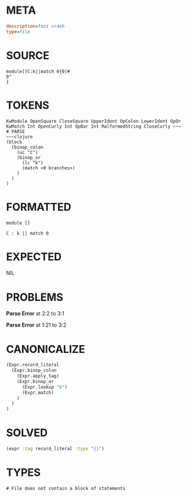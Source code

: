# META
~~~ini
description=fuzz crash
type=file
~~~
# SOURCE
~~~roc
module[]C:k||match 0{0|#
0"
}
~~~
# TOKENS
~~~text
KwModule OpenSquare CloseSquare UpperIdent OpColon LowerIdent OpOr KwMatch Int OpenCurly Int OpBar Int MalformedString CloseCurly ~~~
# PARSE
~~~clojure
(block
  (binop_colon
    (uc "C")
    (binop_or
      (lc "k")
      (match <0 branches>)
    )
  )
)
~~~
# FORMATTED
~~~roc
module []

C : k || match 0
~~~
# EXPECTED
NIL
# PROBLEMS
**Parse Error**
at 2:2 to 3:1

**Parse Error**
at 1:21 to 3:2

# CANONICALIZE
~~~clojure
(Expr.record_literal
  (Expr.binop_colon
    (Expr.apply_tag)
    (Expr.binop_or
      (Expr.lookup "k")
      (Expr.match)
    )
  )
)
~~~
# SOLVED
~~~clojure
(expr :tag record_literal :type "{}")
~~~
# TYPES
~~~roc
# File does not contain a block of statements
~~~
